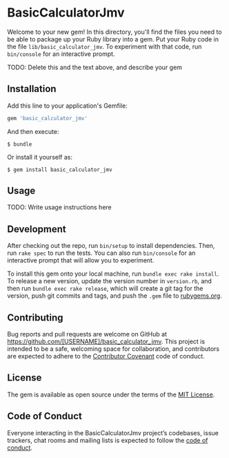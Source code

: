 # BasicCalculatorJmv

Welcome to your new gem! In this directory, you'll find the files you need to be able to package up your Ruby library into a gem. Put your Ruby code in the file `lib/basic_calculator_jmv`. To experiment with that code, run `bin/console` for an interactive prompt.

TODO: Delete this and the text above, and describe your gem

## Installation

Add this line to your application's Gemfile:

```ruby
gem 'basic_calculator_jmv'
```

And then execute:

    $ bundle

Or install it yourself as:

    $ gem install basic_calculator_jmv

## Usage

TODO: Write usage instructions here

## Development

After checking out the repo, run `bin/setup` to install dependencies. Then, run `rake spec` to run the tests. You can also run `bin/console` for an interactive prompt that will allow you to experiment.

To install this gem onto your local machine, run `bundle exec rake install`. To release a new version, update the version number in `version.rb`, and then run `bundle exec rake release`, which will create a git tag for the version, push git commits and tags, and push the `.gem` file to [rubygems.org](https://rubygems.org).

## Contributing

Bug reports and pull requests are welcome on GitHub at https://github.com/[USERNAME]/basic_calculator_jmv. This project is intended to be a safe, welcoming space for collaboration, and contributors are expected to adhere to the [Contributor Covenant](http://contributor-covenant.org) code of conduct.

## License

The gem is available as open source under the terms of the [MIT License](https://opensource.org/licenses/MIT).

## Code of Conduct

Everyone interacting in the BasicCalculatorJmv project’s codebases, issue trackers, chat rooms and mailing lists is expected to follow the [code of conduct](https://github.com/[USERNAME]/basic_calculator_jmv/blob/master/CODE_OF_CONDUCT.md).
